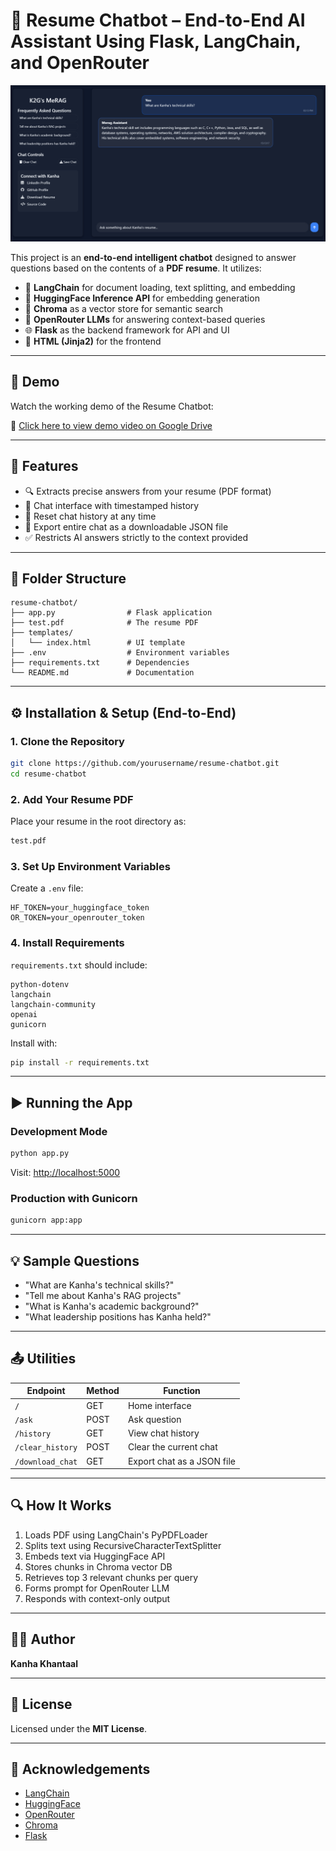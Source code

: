 # 🤖 Resume Chatbot – End-to-End AI Assistant Using Flask, LangChain, and OpenRouter



![Chatbot Screenshot](static/Demo/demo.png)

This project is an **end-to-end intelligent chatbot** designed to answer questions based on the contents of a **PDF resume**. It utilizes:

- 🧠 **LangChain** for document loading, text splitting, and embedding  
- 🤗 **HuggingFace Inference API** for embedding generation  
- 🧬 **Chroma** as a vector store for semantic search  
- 🤖 **OpenRouter LLMs** for answering context-based queries  
- 🌐 **Flask** as the backend framework for API and UI  
- 📄 **HTML (Jinja2)** for the frontend

---
## 🎥 Demo

Watch the working demo of the Resume Chatbot:

🔗 [Click here to view demo video on Google Drive](https://drive.google.com/file/d/1GVM8teHJM4MyzSRx6tYjoxtvIYqCim_m/view?usp=drive_link)

---
## 📌 Features

- 🔍 Extracts precise answers from your resume (PDF format)  
- 💬 Chat interface with timestamped history  
- 🔄 Reset chat history at any time  
- 📁 Export entire chat as a downloadable JSON file  
- ✅ Restricts AI answers strictly to the context provided

---

## 📁 Folder Structure

```
resume-chatbot/
├── app.py                # Flask application
├── test.pdf              # The resume PDF
├── templates/
│   └── index.html        # UI template
├── .env                  # Environment variables
├── requirements.txt      # Dependencies
└── README.md             # Documentation
```

---

## ⚙️ Installation & Setup (End-to-End)

### 1. Clone the Repository

```bash
git clone https://github.com/yourusername/resume-chatbot.git
cd resume-chatbot
```





### 2. Add Your Resume PDF

Place your resume in the root directory as:

```bash
test.pdf
```

### 3. Set Up Environment Variables

Create a `.env` file:

```
HF_TOKEN=your_huggingface_token
OR_TOKEN=your_openrouter_token
```

### 4. Install Requirements

`requirements.txt` should include:

```
python-dotenv
langchain
langchain-community
openai
gunicorn
```

Install with:

```bash
pip install -r requirements.txt
```

---

## ▶️ Running the App

### Development Mode

```bash
python app.py
```

Visit: [http://localhost:5000](http://localhost:5000)

### Production with Gunicorn

```bash
gunicorn app:app
```

---

## 💡 Sample Questions

- "What are Kanha's technical skills?"  
- "Tell me about Kanha's RAG projects"  
- "What is Kanha's academic background?"  
- "What leadership positions has Kanha held?"

---

## 📤 Utilities

| Endpoint         | Method | Function                                |
|------------------|--------|------------------------------------------|
| `/`              | GET    | Home interface                           |
| `/ask`           | POST   | Ask question                             |
| `/history`       | GET    | View chat history                        |
| `/clear_history` | POST   | Clear the current chat                   |
| `/download_chat` | GET    | Export chat as a JSON file               |

---

## 🔍 How It Works

1. Loads PDF using LangChain's PyPDFLoader  
2. Splits text using RecursiveCharacterTextSplitter  
3. Embeds text via HuggingFace API  
4. Stores chunks in Chroma vector DB  
5. Retrieves top 3 relevant chunks per query  
6. Forms prompt for OpenRouter LLM  
7. Responds with context-only output

---

## 👨‍💻 Author

**Kanha Khantaal**

---

## 📜 License

Licensed under the **MIT License**.

---

## 🙏 Acknowledgements

- [LangChain](https://github.com/langchain-ai/langchain)  
- [HuggingFace](https://huggingface.co/)  
- [OpenRouter](https://openrouter.ai/)  
- [Chroma](https://www.trychroma.com/)  
- [Flask](https://flask.palletsprojects.com/)
